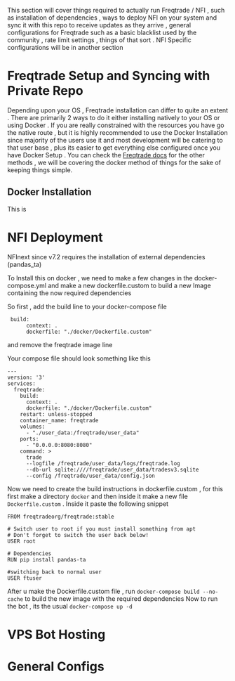 This section will cover things required to actually run Freqtrade / NFI , such as installation of dependencies , ways to deploy NFI on your system and sync it with this repo to receive updates as they arrive , general configurations for Freqtrade such as a basic blacklist used by the community , rate limit settings , things of that sort . NFI Specific configurations will be in another section

# Freqtrade Setup and Syncing with Private Repo

Depending upon your OS , Freqtrade installation can differ to quite an extent . There are primarily 2 ways to do it either installing natively to your OS or using Docker . If you are really constrained with the resources you have go the native route , but it is highly recommended to use the Docker Installation since majority of the users use it and most development will be catering to that user base , plus its easier to get everything else configured once you have Docker Setup . You can check the [Freqtrade docs](https://www.freqtrade.io/en/stable/installation/) for the other methods , we will be covering the docker method of things for the sake of keeping things simple. 

## Docker Installation
This is 

# NFI Deployment

NFInext since v7.2 requires the installation of external dependencies (pandas_ta)

To Install this on docker , we need to make a few changes in the docker-compose.yml and make a new dockerfile.custom to build a new Image containing the now required dependencies

So first , add the build line to your docker-compose file
```
 build:
      context: .
      dockerfile: "./docker/Dockerfile.custom"
```
and remove the freqtrade image line

Your compose file should look something like this
```
---
version: '3'
services:
  freqtrade:
    build:
      context: .
      dockerfile: "./docker/Dockerfile.custom"
    restart: unless-stopped
    container_name: freqtrade
    volumes:
      - "./user_data:/freqtrade/user_data"
    ports:
      - "0.0.0.0:8080:8080"
    command: >
      trade
      --logfile /freqtrade/user_data/logs/freqtrade.log
      --db-url sqlite:////freqtrade/user_data/tradesv3.sqlite
      --config /freqtrade/user_data/config.json
```

Now we need to create the build instructions in dockerfile.custom , for this first make a directory `docker` and then inside it make a new file `Dockerfile.custom` . Inside it paste the following snippet
```
FROM freqtradeorg/freqtrade:stable

# Switch user to root if you must install something from apt
# Don't forget to switch the user back below!
USER root

# Dependencies
RUN pip install pandas-ta

#switching back to normal user
USER ftuser
```

After u make the Dockerfile.custom file , run `docker-compose build --no-cache` to build the new image with the required dependencies
Now to run the bot , its the usual `docker-compose up -d` 

# VPS Bot Hosting

# General Configs

